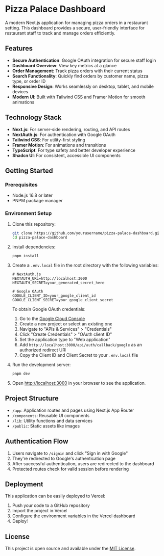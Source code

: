 # Pizza Palace Dashboard

A modern Next.js application for managing pizza orders in a restaurant setting. This dashboard provides a secure, user-friendly interface for restaurant staff to track and manage orders efficiently.

## Features

- **Secure Authentication**: Google OAuth integration for secure staff login
- **Dashboard Overview**: View key metrics at a glance
- **Order Management**: Track pizza orders with their current status
- **Search Functionality**: Quickly find orders by customer name, pizza type, or order ID
- **Responsive Design**: Works seamlessly on desktop, tablet, and mobile devices
- **Modern UI**: Built with Tailwind CSS and Framer Motion for smooth animations

## Technology Stack

- **Next.js**: For server-side rendering, routing, and API routes
- **NextAuth.js**: For authentication with Google OAuth
- **Tailwind CSS**: For utility-first styling
- **Framer Motion**: For animations and transitions
- **TypeScript**: For type safety and better developer experience
- **Shadcn UI**: For consistent, accessible UI components

## Getting Started

### Prerequisites

- Node.js 16.8 or later
- PNPM package manager

### Environment Setup

1. Clone this repository:
   ```bash
   git clone https://github.com/yourusername/pizza-palace-dashboard.git
   cd pizza-palace-dashboard
   ```

2. Install dependencies:
   ```bash
   pnpm install
   ```

3. Create a `.env.local` file in the root directory with the following variables:
   ```
   # NextAuth.js
   NEXTAUTH_URL=http://localhost:3000
   NEXTAUTH_SECRET=your_generated_secret_here
   
   # Google OAuth
   GOOGLE_CLIENT_ID=your_google_client_id
   GOOGLE_CLIENT_SECRET=your_google_client_secret
   ```

   To obtain Google OAuth credentials:
   1. Go to the [Google Cloud Console](https://console.cloud.google.com/)
   2. Create a new project or select an existing one
   3. Navigate to "APIs & Services" > "Credentials"
   4. Click "Create Credentials" > "OAuth client ID"
   5. Set the application type to "Web application"
   6. Add `http://localhost:3000/api/auth/callback/google` as an authorized redirect URI
   7. Copy the Client ID and Client Secret to your `.env.local` file

4. Run the development server:
   ```bash
   pnpm dev
   ```

5. Open [http://localhost:3000](http://localhost:3000) in your browser to see the application.

## Project Structure

- `/app`: Application routes and pages using Next.js App Router
- `/components`: Reusable UI components
- `/lib`: Utility functions and data services
- `/public`: Static assets like images

## Authentication Flow

1. Users navigate to `/signin` and click "Sign in with Google"
2. They're redirected to Google's authentication page
3. After successful authentication, users are redirected to the dashboard
4. Protected routes check for valid session before rendering

## Deployment

This application can be easily deployed to Vercel:

1. Push your code to a GitHub repository
2. Import the project in Vercel
3. Configure the environment variables in the Vercel dashboard
4. Deploy!

## License

This project is open source and available under the [MIT License](LICENSE).
